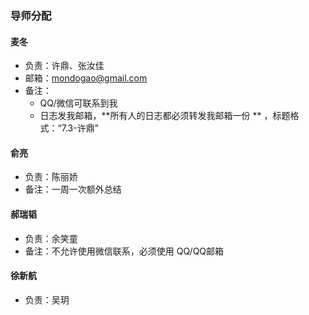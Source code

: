 ### 导师分配

#### 麦冬

- 负责：许鼎、张汝佳
- 邮箱：mondogao@gmail.com
- 备注：
  - QQ/微信可联系到我
  - 日志发我邮箱，**所有人的日志都必须转发我邮箱一份 ** ，标题格式：“7.3-许鼎”

#### 俞亮

- 负责：陈丽娇
- 备注：一周一次额外总结

#### 郝瑞韬

- 负责：余笑童
- 备注：不允许使用微信联系，必须使用 QQ/QQ邮箱

#### 徐新航

- 负责：吴玥

